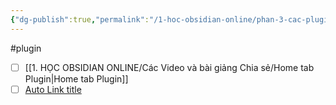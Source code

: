 ```yaml
---
{"dg-publish":true,"permalink":"/1-hoc-obsidian-online/phan-3-cac-plugin-giup-ban-tang-hieu-suat-khi-lam-viec-voi-obsidian/","dgPassFrontmatter":true,"noteIcon":"1","created":"","updated":""}
---
```


#plugin 

- [ ] [[1. HỌC OBSIDIAN ONLINE/Các Video và bài giảng Chia sẻ/Home tab Plugin\|Home tab Plugin]]
- [ ] [Auto Link title]()